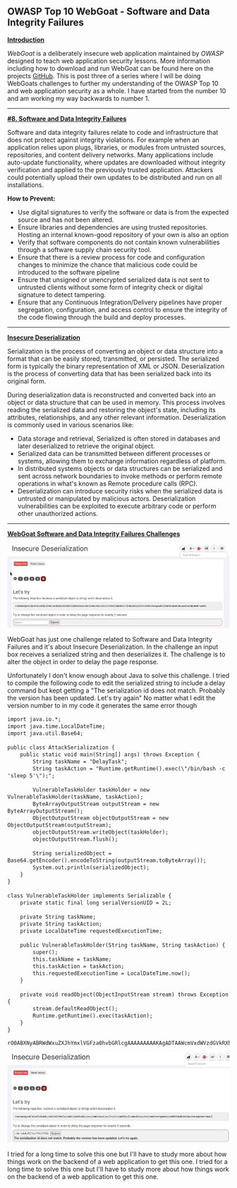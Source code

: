 ## **OWASP Top 10 WebGoat - Software and Data Integrity Failures**

<ins>**Introduction**</ins>

*WebGoat* is a deliberately insecure web application maintained by *OWASP* designed to teach web application security lessons. More information including how to download and run WebGoat can be found here on the projects [GitHub](https://github.com/WebGoat/WebGoat).
This is post three of a series where I will be doing WebGoats challenges to further my understanding of the OWASP Top 10 and web application security as a whole. I have started from the number 10 and am working my way backwards to number 1.

---

<ins> **\#8. Software and Data Integrity Failures** </ins>

Software and data integrity failures relate to code and infrastructure that does not protect against integrity violations. For example when an application relies upon plugs, libraries, or modules from untrusted sources, repositories, and content delivery networks. Many applications include auto-update functionality, where updates are downloaded without integrity verification and applied to the previously trusted application. Attackers could potentially upload their own updates to be distributed and run on all installations.  

 

**How to Prevent:** 

* Use digital signatures to verify the software or data is from the expected source and has not been altered.
* Ensure libraries and dependencies are using trusted repositories. Hosting an internal known-good repository of your own is also an option 
* Verify that software components do not contain known vulnerabilities through a software supply chain security tool. 
* Ensure that there is a review process for code and configuration changes to minimize the chance that malicious code could be introduced to the software pipeline 
* Ensure that unsigned or unencrypted serialized data is not sent to untrusted clients without some form of integrity check or digital signature to detect tampering. 
* Ensure that any Continuous Integration/Delivery pipelines have proper segregation, configuration, and access control to ensure the integrity of the code flowing through the build and deploy processes. 

---

<ins> **Insecure Deserialization** </ins>

Serialization is the process of converting an object or data structure into a format that can be easily stored, transmitted, or persisted. The serialized form is typically the binary representation of XML or JSON. Deserialization is the process of converting data that has been serialized back into its original form.  

 

During deserialization data is reconstructed and converted back into an object or data structure that can be used in memory. This process involves reading the serialized data and restoring the object's state, including its attributes, relationships, and any other relevant information. Deserialization is commonly used in various scenarios like: 
 
* Data storage and retrieval, Serialized is often stored in databases and later deserialized to retrieve the original object. 
* Serialized data can be transmitted between different processes or systems, allowing them to exchange information regardless of platform. 
* In distributed systems objects or data structures can be serialized and sent across network boundaries to invoke methods or perform remote operations in what's known as Remote procedure calls (RPC). 
* Deserialization can introduce security risks when the serialized data is untrusted or manipulated by malicious actors. Deserialization vulnerabilities can be exploited to execute arbitrary code or perform other unauthorized actions. 

---

<ins> **WebGoat Software and Data Integrity Failures Challenges** </ins>

![Challenge1](/docs/assets/images/webgoat/software_data_failures/challenge.png)

 

WebGoat has just one challenge related to Software and Data Integrity Failures and it's about Insecure Deserialization. In the challenge an input box receives a serialized string and then deserializes it. The challenge is to alter the object in order to delay the page response. 

Unfortunately I don't know enough about Java to solve this challenge. I tried to compile the following code to edit the serialized string to include a delay command but kept getting a "The serialization id does not match. Probably the version has been updated. Let's try again" No matter what I edit the version number to in my code it generates the same error though 

```
import java.io.*;
import java.time.LocalDateTime;
import java.util.Base64;

public class AttackSerialization {
    public static void main(String[] args) throws Exception {
        String taskName = "DelayTask";
        String taskAction = "Runtime.getRuntime().exec(\"/bin/bash -c 'sleep 5'\");";

        VulnerableTaskHolder taskHolder = new VulnerableTaskHolder(taskName, taskAction);
        ByteArrayOutputStream outputStream = new ByteArrayOutputStream();
        ObjectOutputStream objectOutputStream = new ObjectOutputStream(outputStream);
        objectOutputStream.writeObject(taskHolder);
        objectOutputStream.flush();

        String serializedObject = Base64.getEncoder().encodeToString(outputStream.toByteArray());
        System.out.println(serializedObject);
    }
}

class VulnerableTaskHolder implements Serializable {
    private static final long serialVersionUID = 2L;

    private String taskName;
    private String taskAction;
    private LocalDateTime requestedExecutionTime;

    public VulnerableTaskHolder(String taskName, String taskAction) {
        super();
        this.taskName = taskName;
        this.taskAction = taskAction;
        this.requestedExecutionTime = LocalDateTime.now();
    }

    private void readObject(ObjectInputStream stream) throws Exception {
        stream.defaultReadObject();
        Runtime.getRuntime().exec(taskAction);
    }
}
```

```
rO0ABXNyABRWdWxuZXJhYmxlVGFza0hvbGRlcgAAAAAAAAAKAgADTAAWcmVxdWVzdGVkRXhlY3V0aW9uVGltZXQAGUxqYXZhL3RpbWUvTG9jYWxEYXRlVGltZTtMAAp0YXNrQWN0aW9udAASTGphdmEvbGFuZy9TdHJpbmc7TAAIdGFza05hbWVxAH4AAnhwc3IADWphdmEudGltZS5TZXKVXYS6GyJIsgwAAHhwdw4FAAAH5wUaEQIwAfQfG3h0ADRSdW50aW1lLmdldFJ1bnRpbWUoKS5leGVjKCIvYmluL2Jhc2ggLWMgJ3NsZWVwIDUnIik7dAAJRGVsYXlUYXNr
```

![failed](/docs/assets/images/webgoat/software_data_failures/failed.png)


I tried for a long time to solve this one but I'll have to study more about how things work on the backend of a web application to get this one. I tried for a long time to solve this one but I'll have to study more about how things work on the backend of a web application to get this one. 
